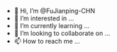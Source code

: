 - 👋 Hi, I’m @FuJianping-CHN
- 👀 I’m interested in ...
- 🌱 I’m currently learning ...
- 💞️ I’m looking to collaborate on ...
- 📫 How to reach me ...

<!---
FuJianping-CHN/FuJianping-CHN is a ✨ special ✨ repository because its `README.md` (this file) appears on your GitHub profile.
You can click the Preview link to take a look at your changes.
--->
